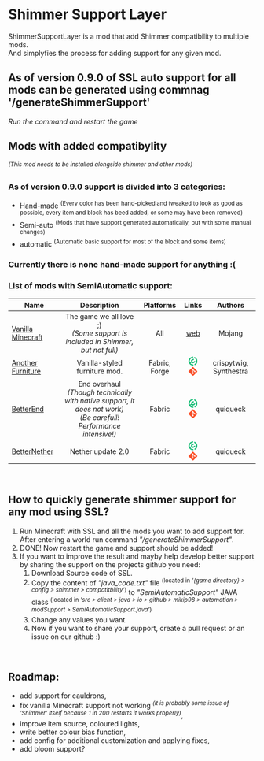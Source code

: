 # Shimmer Support Layer

ShimmerSupportLayer is a mod that add Shimmer compatibility to multiple mods.</br>
And simplyfies the process for adding support for any given mod.

## As of version 0.9.0 of SSL auto support for all mods can be generated using commnag '/generateShimmerSupport'

*Run the command and restart the game*

## Mods with added compatibylity

<sup>*(This mod needs to be installed alongside shimmer and other mods)*</sup>

### As of version 0.9.0 support is divided into 3 categories:
- Hand-made 
<sup>(Every color has been hand-picked and tweaked to look as good as possible, every item and block has beed added, or some may have been removed)</sup>
- Semi-auto <sup>(Mods that have support generated automatically, but with some manual changes)</sup>
- automatic <sup>(Automatic basic support for most of the block and some items)</sup>

### Currently there is none hand-made support for anything :(

### List of mods with SemiAutomatic support:

| Name | Description | Platforms | Links | Authors |
| --- | :---: | :---: | :---: | :---: |
| [Vanilla Minecraft](https://www.minecraft.net) | The game we all love ;)</br>*(Some support is included in Shimmer, but not full)* | All | [web](https://www.minecraft.net) | Mojang |
| [Another Furniture](https://modrinth.com/mod/another-furniture) | Vanilla-styled furniture mod. | Fabric, Forge | [![Modrinth Logo](https://raw.githubusercontent.com/TheUsefulLists/assets/main/Images/Platform_Icons/Modrinth.png)](https://modrinth.com/mod/another-furniture) [![Github Logo](https://raw.githubusercontent.com/TheUsefulLists/assets/main/Images/Platform_Icons/Github.png)](https://github.com/starfish-studios/AnotherFurniture) | crispytwig, Synthestra |
| [BetterEnd](https://modrinth.com/mod/betterend) | End overhaul</br>*(Though technically with native support, it does not work)*</br>*(Be carefull! Performance intensive!)* | Fabric | [![Modrinth Logo](https://raw.githubusercontent.com/TheUsefulLists/assets/main/Images/Platform_Icons/Modrinth.png)](https://modrinth.com/mod/betterend) [![Github Logo](https://raw.githubusercontent.com/TheUsefulLists/assets/main/Images/Platform_Icons/Github.png)](https://github.com/quiqueck/BetterEnd) | quiqueck |
| [BetterNether](https://modrinth.com/mod/betternether) | Nether update 2.0 | Fabric | [![Modrinth Logo](https://raw.githubusercontent.com/TheUsefulLists/assets/main/Images/Platform_Icons/Modrinth.png)](https://modrinth.com/mod/betternether) [![Github Logo](https://raw.githubusercontent.com/TheUsefulLists/assets/main/Images/Platform_Icons/Github.png)](https://github.com/quiqueck/BetterNether) | quiqueck |

</br>

## How to quickly generate shimmer support for any mod using SSL?

1. Run Minecraft with SSL and all the mods you want to add support for. After entering a world run command *"/generateShimmerSupport"*.
2. DONE! Now restart the game and support should be added!
3. If you want to improve the result and mayby help develop better support by sharing the support on the projects github you need:
    1. Download Source code of SSL.
    2. Copy the content of *"java_code.txt"* file <sup>(located in *'{game directory} > config > shimmer > compatitbility'*)</sup> to *"SemiAutomaticSupport"* JAVA class <sup>(located in *'src > client > java > io > github > mikip98 > automation > modSupport > SemiAutomaticSupport.java'*)</sup>
    3. Change any values you want.
    4. Now if you want to share your support, create a pull request or an issue on our github :)

</br>

## Roadmap:

- add support for cauldrons,
- fix vanilla Minecraft support not working <sup>*(it is probably some issue of 'Shimmer' itself because 1 in 200 restarts it works properly)*</sup>,
- improve item source, coloured lights,
- write better colour bias function,
- add config for additional customization and applying fixes,
- add bloom support?

